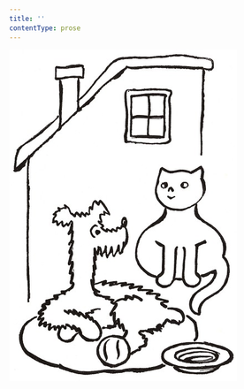 ```yaml
---
title: ''
contentType: prose
---
```


![povidani_o_pejskovi_a_kocicce_025](./resources/povidani_o_pejskovi_a_kocicce_025.jpg)
